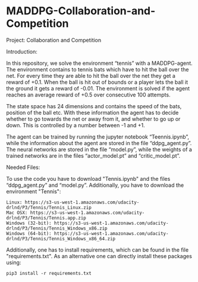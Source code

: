 # MADDPG-Collaboration-and-Competition

Project: Collaboration and Competition

Introduction:

In this repository, we solve the environment “tennis” with a MADDPG-agent. The environment contains to tennis bats which have to hit the ball over the net. For every time they are able to hit the ball over the net they get a reward of +0.1. When the ball is hit out of bounds or a player lets the ball it the ground it gets a reward of -0.01. 
The environment is solved if the agent reaches an average reward of +0.5 over consecutive 100 attempts.

The state space has 24 dimensions and contains the speed of the bats, position of the ball etc. With these information the agent has to decide whether to go towards the net or away from it, and whether to go up or down. This is controlled by a number between -1 and +1. 

The agent can be trained by running the jupyter notebook “Teennis.ipynb”, while the information about the agent are stored in the file “ddpg_agent.py”. The neural networks are stored in the file “model.py”, while the weights of a trained networks are in the files “actor_model.pt” and “critic_model.pt”.

Needed Files:

To use the code you have to download "Tennis.ipynb" and the files “ddpg_agent.py” and “model.py”. Additionally, you have to download the environment "Tennis":

    Linux: https://s3-us-west-1.amazonaws.com/udacity-drlnd/P3/Tennis/Tennis_Linux.zip
    Mac OSX: https://s3-us-west-1.amazonaws.com/udacity-drlnd/P3/Tennis/Tennis.app.zip
    Windows (32-bit): https://s3-us-west-1.amazonaws.com/udacity-drlnd/P3/Tennis/Tennis_Windows_x86.zip
    Windows (64-bit): https://s3-us-west-1.amazonaws.com/udacity-drlnd/P3/Tennis/Tennis_Windows_x86_64.zip

Additionally, one has to install requirements, which can be found in the file "requirements.txt". As an alternative one can directly install these packages using:

    pip3 install -r requirements.txt
